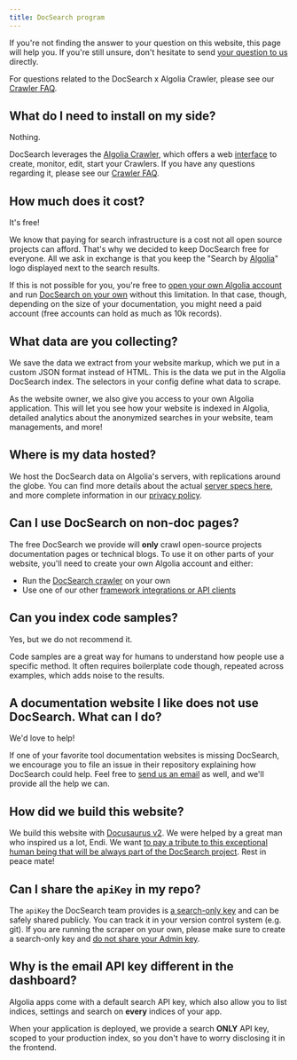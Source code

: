 ```yaml
---
title: DocSearch program
---
```


If you're not finding the answer to your question on this website, this page will help you. If you're still unsure, don't hesitate to send [your question to us][1] directly.

For questions related to the DocSearch x Algolia Crawler, please see our [Crawler FAQ](/docs/crawler).

## What do I need to install on my side?

Nothing.

DocSearch leverages the [Algolia Crawler](https://www.algolia.com/products/search-and-discovery/crawler/), which offers a web [interface](https://crawler.algolia.com/) to create, monitor, edit, start your Crawlers. If you have any questions regarding it, please see our [Crawler FAQ](/docs/crawler).

## How much does it cost?

It's free!

We know that paying for search infrastructure is a cost not all open source projects can afford. That's why we decided to keep DocSearch free for everyone. All we ask in exchange is that you keep the "Search by [Algolia][2]" logo displayed next to the search results.

If this is not possible for you, you're free to [open your own Algolia account](https://www.algolia.com/pricing) and run [DocSearch on your own][3] without this limitation. In that case, though, depending on the size of your documentation, you might need a paid account (free accounts can hold as much as 10k records).

## What data are you collecting?

We save the data we extract from your website markup, which we put in a custom JSON format instead of HTML. This is the data we put in the Algolia DocSearch index. The selectors in your config define what data to scrape.

As the website owner, we also give you access to your own Algolia application. This will let you see how your website is indexed in Algolia, detailed analytics about the anonymized searches in your website, team managements, and more!

## Where is my data hosted?

We host the DocSearch data on Algolia's servers, with replications around the globe. You can find more details about the actual [server specs here](https://www.algolia.com/doc/guides/infrastructure/servers/), and more complete information in our [privacy policy](https://www.algolia.com/policies/privacy).

## Can I use DocSearch on non-doc pages?

The free DocSearch we provide will **only** crawl open-source projects documentation pages or technical blogs. To use it on other parts of your website, you'll need to create your own Algolia account and either:

- Run the [DocSearch crawler][3] on your own
- Use one of our other [framework integrations or API clients](https://www.algolia.com/doc/api-client/getting-started/install/javascript/?client=javascript)

## Can you index code samples?

Yes, but we do not recommend it.

Code samples are a great way for humans to understand how people use a specific method. It often requires boilerplate code though, repeated across examples, which adds noise to the results.

## A documentation website I like does not use DocSearch. What can I do?

We'd love to help!

If one of your favorite tool documentation websites is missing DocSearch, we encourage you to file an issue in their repository explaining how DocSearch could help. Feel free to [send us an email][1] as well, and we'll provide all the help we can.

## How did we build this website?

We build this website with [Docusaurus v2](https://docusaurus.io/). We were helped by a great man who inspired us a lot, Endi. We want [to pay a tribute to this exceptional human being that will be always part of the DocSearch project](https://docusaurus.io/blog/2020/01/07/tribute-to-endi). Rest in peace mate!

## Can I share the `apiKey` in my repo?

The `apiKey` the DocSearch team provides is [a search-only key](https://www.algolia.com/doc/guides/security/api-keys/#search-only-api-key) and can be safely shared publicly. You can track it in your version control system (e.g. git). If you are running the scraper on your own, please make sure to create a search-only key and [do not share your Admin key](https://www.algolia.com/doc/guides/security/api-keys/#admin-api-key).

## Why is the email API key different in the dashboard?

Algolia apps come with a default search API key, which also allow you to list indices, settings and search on **every** indices of your app.

When your application is deployed, we provide a search **ONLY** API key, scoped to your production index, so you don't have to worry disclosing it in the frontend.

[1]: mailto:docsearch@algolia.com
[2]: https://www.algolia.com/
[3]: /docs/legacy/run-your-own
